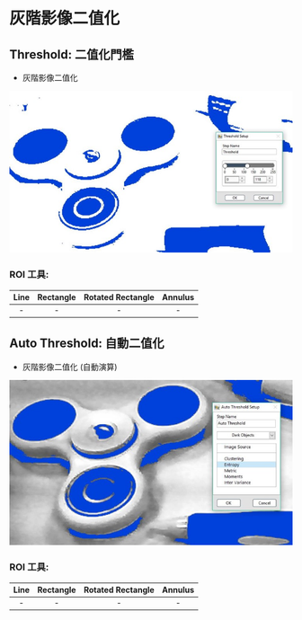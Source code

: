 # 灰階影像二值化

## Threshold: 二值化門檻

* 灰階影像二值化

![](../../../.gitbook/assets/tu-pian-32.jpg)

### ROI 工具:

| Line | Rectangle | Rotated Rectangle | Annulus |
| :---: | :---: | :---: | :---: |
| - | - | - | - |

## Auto Threshold: 自動二值化

* 灰階影像二值化 \(自動演算\)

![](../../../.gitbook/assets/tu-pian-33.jpg)

### ROI 工具:

| Line | Rectangle | Rotated Rectangle | Annulus |
| :---: | :---: | :---: | :---: |
| - | - | - | - |

